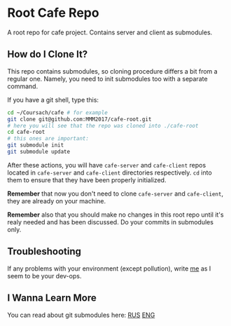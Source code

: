 # Root Cafe Repo

A root repo for cafe project. Contains server and client as submodules.

## How do I Clone It?

This repo contains submodules, so cloning procedure differs a bit from a regular one.
Namely, you need to init submodules too with a separate command.

If you have a git shell, type this:

```bash
cd ~/Coursach/cafe # for example
git clone git@github.com:MMM2017/cafe-root.git
# here you will see that the repo was cloned into ./cafe-root
cd cafe-root
# this ones are important:
git submodule init
git submodule update
```

After these actions, you will have `cafe-server` and `cafe-client` repos located in `cafe-server` and `cafe-client` directories respectively. `cd` into them to ensure that they have been properly initialized.

**Remember** that now you don't need to clone `cafe-server` and `cafe-client`, they are already on your machine.

**Remember** also that you should make no changes in this root repo until it's realy needed and has been discussed. Do your commits in submodules only.

## Troubleshooting

If any problems with your environment (except pollution), write [me](https://vk.com/im?sel=85761780) as I seem to be your dev-ops.

## I Wanna Learn More

You can read about git submodules here:
[RUS](https://git-scm.com/book/ru/v1/%D0%98%D0%BD%D1%81%D1%82%D1%80%D1%83%D0%BC%D0%B5%D0%BD%D1%82%D1%8B-Git-%D0%9F%D0%BE%D0%B4%D0%BC%D0%BE%D0%B4%D1%83%D0%BB%D0%B8)
[ENG](https://git-scm.com/book/en/v2/Git-Tools-Submodules)
